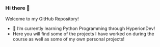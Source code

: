### Hi there 👋

Welcome to my GitHub Repository!

- 🌱 I’m currently learning Python Programming through HyperionDev!
- Here you will find some of the projects I have worked on during the course as well as some of my own personal projects!

<!--
**ShahSJ/ShahSJ** is a ✨ _special_ ✨ repository because its `README.md` (this file) appears on your GitHub profile.

Here are some ideas to get you started:

- 🔭 I’m currently working on ...
- 🌱 I’m currently learning ...
- 👯 I’m looking to collaborate on ...
- 🤔 I’m looking for help with ...
- 💬 Ask me about ...
- 📫 How to reach me: ...
- 😄 Pronouns: ...
- ⚡ Fun fact: ...
-->
